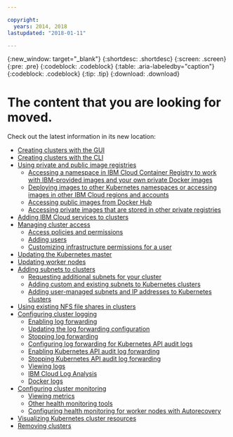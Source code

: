 ```yaml
---

copyright:
  years: 2014, 2018
lastupdated: "2018-01-11"

---
```


{:new_window: target="_blank"}
{:shortdesc: .shortdesc}
{:screen: .screen}
{:pre: .pre}
{:codeblock: .codeblock}
{:table: .aria-labeledby="caption"}
{:codeblock: .codeblock}
{:tip: .tip}
{:download: .download}


# The content that you are looking for moved.

Check out the latest information in its new location:
- [Creating clusters with the GUI](cs_clusters.html#clusters_ui)
- [Creating clusters with the CLI](cs_clusters.html#clusters_cli)
- [Using private and public image registries](cs_images.html#images)
    - [Accessing a namespace in IBM Cloud Container Registry to work with IBM-provided images and your own private Docker images](cs_images.html#namespace)
    - [Deploying images to other Kubernetes namespaces or accessing images in other IBM Cloud regions and accounts](cs_images.html#other)
    - [Accessing public images from Docker Hub](cs_images.html#dockerhub)
    - [Accessing private images that are stored in other private registries](cs_images.html#private_images)
- [Adding IBM Cloud services to clusters](cs_integrations.html#adding_cluster)
- [Managing cluster access](cs_users.html)
    - [Access policies and permissions](cs_users.html#access_policies)
    - [Adding users](cs_users.html#add_users)
    - [Customizing infrastructure permissions for a user](cs_users.html#infra_access)
- [Updating the Kubernetes master](cs_cluster_update.html#master)
- [Updating worker nodes](cs_cluster_update.html#worker_node)
- [Adding subnets to clusters](cs_subnets.html#subnets)
    - [Requesting additional subnets for your cluster](cs_subnets.html#request)
    - [Adding custom and existing subnets to Kubernetes clusters](cs_subnets.html#custom)
    - [Adding user-managed subnets and IP addresses to Kubernetes clusters](cs_subnets.html#user_managed)
- [Using existing NFS file shares in clusters](cs_storage.html#existing)
- [Configuring cluster logging](cs_health.html#logging)
    - [Enabling log forwarding](cs_health.html#logging)
    - [Updating the log forwarding configuration](cs_health.html#logging)
    - [Stopping log forwarding](cs_health.html#log_sources_delete)
    - [Configuring log forwarding for Kubernetes API audit logs](cs_health.html#app_forward)
    - [Enabling Kubernetes API audit log forwarding](cs_health.html#audit_enable)
    - [Stopping Kubernetes API audit log forwarding](cs_health.html#audit_delete)
    - [Viewing logs](cs_health.html#view_logs)
    - [IBM Cloud Log Analysis](cs_health.html#view_logs_k8s)
    - [Docker logs](cs_health.html#view_logs_docker)
- [Configuring cluster monitoring](cs_health.html#monitoring)
    - [Viewing metrics](cs_health.html#view_metrics)
    - [Other health monitoring tools](cs_health.html#health_tools)
    - [Configuring health monitoring for worker nodes with Autorecovery](cs_health.html#autorecovery)
- [Visualizing Kubernetes cluster resources](cs_integrations.html#weavescope)
- [Removing clusters](cs_clusters.html#remove)
